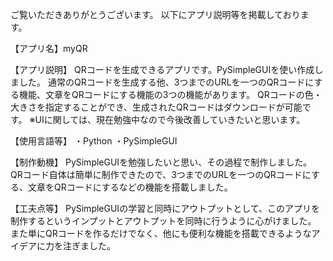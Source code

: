 ご覧いただきありがとうございます。
以下にアプリ説明等を掲載しております。

【アプリ名】myQR

【アプリ説明】
QRコードを生成できるアプリです。PySimpleGUIを使い作成しました。
通常のQRコードを生成する他、3つまでのURLを一つのQRコードにする機能、文章をQRコードにする機能の3つの機能があります。
QRコードの色・大きさを指定することができ、生成されたQRコードはダウンロードが可能です。
※UIに関しては、現在勉強中なので今後改善していきたいと思います。

【使用言語等】
・Python
・PySimpleGUI

【制作動機】
PySimpleGUIを勉強したいと思い、その過程で制作しました。
QRコード自体は簡単に制作できたので、3つまでのURLを一つのQRコードにする、文章をQRコードにするなどの機能を搭載しました。

【工夫点等】
PySimpleGUIの学習と同時にアウトプットとして、このアプリを制作するというインプットとアウトプットを同時に行うように心がけました。
また単にQRコードを作るだけでなく、他にも便利な機能を搭載できるようなアイデアに力を注ぎました。
